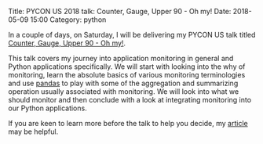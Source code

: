 Title: PYCON US 2018 talk: Counter, Gauge, Upper 90 - Oh my! 
Date: 2018-05-09 15:00
Category: python

In a couple of days, on Saturday, I will be delivering my PYCON US talk titled [Counter, Gauge, Upper 90 - Oh my!](https://us.pycon.org/2018/schedule/presentation/133/). 

This talk covers my journey into application monitoring in general and Python applications specifically.
We will start with looking into the why of monitoring, learn the absolute basics of various monitoring
terminologies and use [pandas](https://pandas.pydata.org/) to play with some of the aggregation and summarizing operation usually
associated with monitoring. We will look into what we should monitor and then conclude with a
look at integrating monitoring into our Python applications.

If you are keen to learn more before the talk to help you decide, my [article](https://opensource.com/article/18/4/metrics-monitoring-and-python) may be helpful. 

